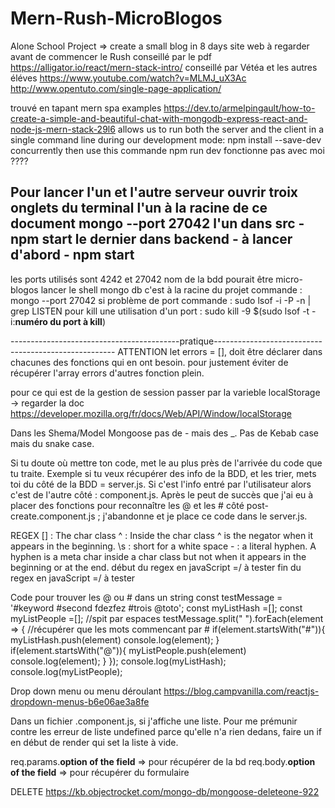 # Mern-Rush-MicroBlogos
Alone School Project => create a small blog in 8 days
site web à regarder avant de commencer le Rush
conseillé par le pdf
https://alligator.io/react/mern-stack-intro/
conseillé par Vétéa et les autres éléves
https://www.youtube.com/watch?v=MLMJ_uX3Ac
http://www.opentuto.com/single-page-application/

trouvé en tapant mern spa examples
https://dev.to/armelpingault/how-to-create-a-simple-and-beautiful-chat-with-mongodb-express-react-and-node-js-mern-stack-29l6
allows us to run both the server and the client in a single command line during our development mode:
npm install --save-dev concurrently
then use this commande 
npm run dev
fonctionne pas avec moi ????

Pour lancer l'un et l'autre serveur ouvrir troix onglets du terminal
l'un à la racine de ce document mongo --port 27042
l'un dans src - npm start
le dernier dans backend - à lancer d'abord - npm start
-------------------------------------------------------------------------------------------------------
les ports utilisés sont 4242 et 27042
nom de la bdd pourait être micro-blogos
lancer le shell mongo db c'est à la racine du projet commande : mongo --port 27042
si problème de port commande : sudo lsof -i -P -n | grep LISTEN
pour kill une utilisation d'un port : sudo kill -9 $(sudo lsof -t -i:**numéro du port à kill**)


------------------------------------------pratique-----------------------------------------------------
ATTENTION let errors = [], doit être déclarer dans chacunes des fonctions qui en ont besoin. pour justement éviter de récupérer l'array errors d'autres fonction plein.

pour ce qui est de la gestion de session passer par la varieble localStorage -> regarder la doc
https://developer.mozilla.org/fr/docs/Web/API/Window/localStorage

Dans les Shema/Model Mongoose pas de - mais des _. Pas de Kebab case mais du snake case.

Si tu doute où mettre ton code, met le au plus près de l'arrivée du code que tu traite. Exemple si tu veux récupérer des info de la BDD, et les trier, mets toi du côté de la BDD = server.js. Si c'est l'info entré par l'utilisateur alors c'est de l'autre côté : component.js.
Après le peut de succès que j'ai eu à placer des fonctions pour reconnaître les @ et les # côté post-create.component.js ; j'abandonne et je place ce code dans le server.js.

REGEX
    [] : The char class
    ^ : Inside the char class ^ is the negator when it appears in the beginning.
    \s : short for a white space
    - : a literal hyphen. A hyphen is a meta char inside a char class but not when it appears in the beginning or at the end.
début du regex en javaScript =/ à tester
fin du regex en javaScript =/ à tester

Code pour trouver les @ ou # dans un string
const testMessage = '#keyword #second fdezfez #trois @toto';
const myListHash =[];
const myListPeople =[];
//spit par espaces
testMessage.split(" ").forEach(element => {
    //récupérer que les mots commencant par #
		if(element.startsWith("#")){
          myListHash.push(element)
  			console.log(element);
		}
  		if(element.startsWith("@")){
          myListPeople.push(element)
  			console.log(element);
		}
	});
console.log(myListHash);
console.log(myListPeople);

Drop down menu ou menu déroulant
https://blog.campvanilla.com/reactjs-dropdown-menus-b6e06ae3a8fe

Dans un fichier .component.js, si j'affiche une liste. Pour me prémunir contre les erreur de liste undefined parce qu'elle n'a rien dedans, faire un if en début de render qui set la liste à vide.

req.params.**option of the field** => pour récupérer de la bd
req.body.**option of the field** => pour récupérer du formulaire

DELETE https://kb.objectrocket.com/mongo-db/mongoose-deleteone-922